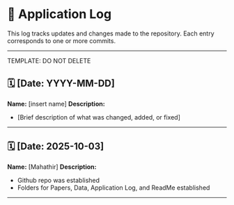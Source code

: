 # 📓 Application Log

This log tracks updates and changes made to the repository. Each entry corresponds to one or more commits.

---
TEMPLATE: DO NOT DELETE
## 🗓️ [Date: YYYY-MM-DD]
**Name:** [insert name] 
**Description:**  
- [Brief description of what was changed, added, or fixed]
  
---
## 🗓️ [Date: 2025-10-03]
**Name:** [Mahathir] 
**Description:**  
- Github repo was established
- Folders for Papers, Data, Application Log, and ReadMe established
  
---

